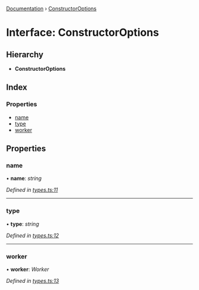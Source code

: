 [Documentation](../README.md) › [ConstructorOptions](constructoroptions.md)

# Interface: ConstructorOptions

## Hierarchy

* **ConstructorOptions**

## Index

### Properties

* [name](constructoroptions.md#name)
* [type](constructoroptions.md#type)
* [worker](constructoroptions.md#worker)

## Properties

###  name

• **name**: *string*

*Defined in [types.ts:11](https://github.com/badbatch/cachemap/blob/f503e0e/packages/core-worker/src/types.ts#L11)*

___

###  type

• **type**: *string*

*Defined in [types.ts:12](https://github.com/badbatch/cachemap/blob/f503e0e/packages/core-worker/src/types.ts#L12)*

___

###  worker

• **worker**: *Worker*

*Defined in [types.ts:13](https://github.com/badbatch/cachemap/blob/f503e0e/packages/core-worker/src/types.ts#L13)*
